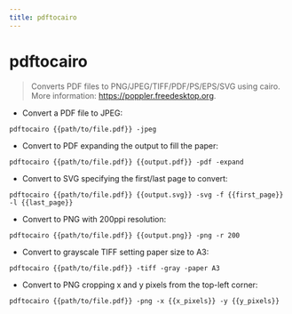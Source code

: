 ```yaml
---
title: pdftocairo
---
```

# pdftocairo

> Converts PDF files to PNG/JPEG/TIFF/PDF/PS/EPS/SVG using cairo.
> More information: <https://poppler.freedesktop.org>.

- Convert a PDF file to JPEG:

`pdftocairo {{path/to/file.pdf}} -jpeg`

- Convert to PDF expanding the output to fill the paper:

`pdftocairo {{path/to/file.pdf}} {{output.pdf}} -pdf -expand`

- Convert to SVG specifying the first/last page to convert:

`pdftocairo {{path/to/file.pdf}} {{output.svg}} -svg -f {{first_page}} -l {{last_page}}`

- Convert to PNG with 200ppi resolution:

`pdftocairo {{path/to/file.pdf}} {{output.png}} -png -r 200`

- Convert to grayscale TIFF setting paper size to A3:

`pdftocairo {{path/to/file.pdf}} -tiff -gray -paper A3`

- Convert to PNG cropping x and y pixels from the top-left corner:

`pdftocairo {{path/to/file.pdf}} -png -x {{x_pixels}} -y {{y_pixels}}`
